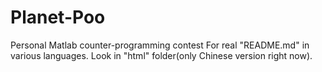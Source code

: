 # Planet-Poo
Personal Matlab counter-programming contest
For real "README.md" in various languages. Look in "html" folder(only Chinese version right now).
